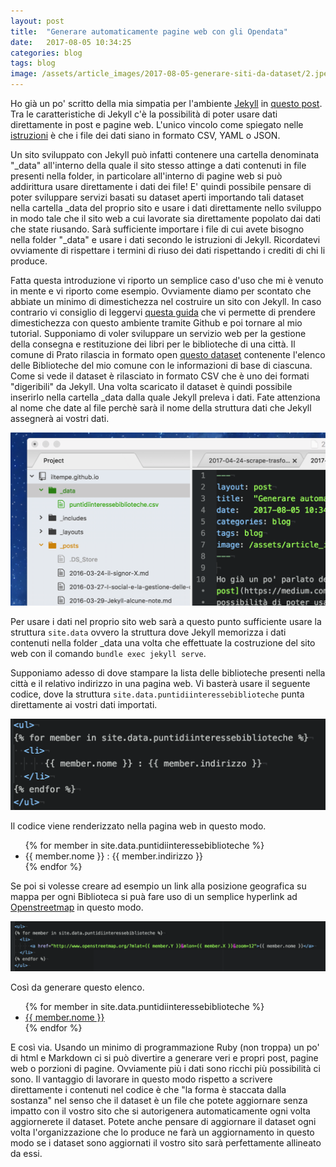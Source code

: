 ```yaml
---
layout: post
title:  "Generare automaticamente pagine web con gli Opendata"
date:   2017-08-05 10:34:25
categories: blog
tags: blog
image: /assets/article_images/2017-08-05-generare-siti-da-dataset/2.jpeg
---
```



Ho già un po' scritto della mia simpatia per l'ambiente [Jekyll](https://jekyllrb.com/) in [questo post](https://medium.com/@iltempe/incorporare-i-video-in-jekyll-senza-plugin-64a2d7ef4e54). Tra le caratteristiche di Jekyll c'è la possibilità di poter usare dati direttamente in post e pagine web. L'unico vincolo come spiegato nelle [istruzioni](https://jekyllrb.com/docs/datafiles/) è che i file dei dati siano in formato CSV, YAML o JSON.

Un sito sviluppato con Jekyll può infatti contenere una cartella denominata "_data" all'interno della quale il sito stesso attinge a dati contenuti in file presenti nella folder, in particolare all'interno di pagine web si può addirittura usare direttamente i dati dei file!
E' quindi possibile pensare di poter sviluppare servizi basati su dataset aperti importando tali dataset nella cartella _data del proprio sito e usare i dati direttamente nello sviluppo in modo tale che il sito web a cui lavorate sia direttamente popolato dai dati che state riusando. Sarà sufficiente importare i file di cui avete bisogno nella folder "_data" e usare i dati secondo le istruzioni di Jekyll. Ricordatevi ovviamente di rispettare i termini di riuso dei dati rispettando i crediti di chi li produce.

Fatta questa introduzione vi riporto un semplice caso d'uso che mi è venuto in mente e vi riporto come esempio. Ovviamente diamo per scontato che abbiate un minimo di dimestichezza nel costruire un sito con Jekyll. In caso contrario vi consiglio di leggervi [questa guida](https://webdesign.tutsplus.com/it/tutorials/setting-up-jekyll-for-github-pages-in-60-seconds--cms-27256) che vi permette di prendere dimestichezza con questo ambiente tramite Github e poi tornare al mio tutorial. Supponiamo di voler sviluppare un servizio web per la gestione della consegna e restituzione dei libri per le biblioteche di una città. Il comune di Prato rilascia in formato open [questo dataset](http://odn.comune.prato.it/dataset/biblioteche) contenente l'elenco delle Biblioteche del mio comune con le informazioni di base di ciascuna. Come si vede il dataset è rilasciato in formato CSV che è uno dei formati "digeribili" da Jekyll. Una volta scaricato il dataset è quindi possibile inserirlo nella cartella _data dalla quale Jekyll preleva i dati. Fate attenziona al nome che date al file perchè sarà il nome della struttura dati che Jekyll assegnerà ai vostri dati.

![](/assets/article_images/2017-08-05-generare-siti-da-dataset/1.png)

Per usare i dati nel proprio sito web sarà a questo punto sufficiente usare la struttura `site.data` ovvero la struttura dove Jekyll memorizza i dati contenuti nella folder _data una volta che effettuate la costruzione del sito web con il comando `bundle exec jekyll serve`.

Supponiamo adesso di dove stampare la lista delle biblioteche presenti nella città e il relativo indirizzo in una pagina web. Vi basterà usare il seguente codice, dove la struttura `site.data.puntidiinteressebiblioteche` punta direttamente ai vostri dati importati.

![](/assets/article_images/2017-08-05-generare-siti-da-dataset/3.png)


Il codice viene renderizzato nella pagina web in questo modo.

<ul>
{% for member in site.data.puntidiinteressebiblioteche %}
  <li>
      {{ member.nome }} : {{ member.indirizzo }}
  </li>
{% endfor %}
</ul>

Se poi si volesse creare ad esempio un link alla posizione geografica su mappa per ogni Biblioteca si puà fare uso di un semplice hyperlink ad [Openstreetmap](www.openstreetmap.org) in questo modo.

![](/assets/article_images/2017-08-05-generare-siti-da-dataset/4.png)

Così da generare questo elenco.

<ul>
{% for member in site.data.puntidiinteressebiblioteche %}
  <li>
      <a href="http://www.openstreetmap.org/?mlat={{ member.Y }}&mlon={{ member.X }}&zoom=12">{{ member.nome }}</a>
  </li>
{% endfor %}
</ul>

E così via. Usando un minimo di programmazione Ruby (non troppa) un po' di html e Markdown ci si può divertire a generare veri e propri post, pagine web o porzioni di pagine. Ovviamente più i dati sono ricchi più possibilità ci sono.
Il vantaggio di lavorare in questo modo rispetto a scrivere direttamente i contenuti nel codice è che "la forma è staccata dalla sostanza" nel senso che il dataset è un file che potete aggiornare senza impatto con il vostro sito che si autorigenera automaticamente ogni volta aggiornerete il dataset. Potete anche pensare di aggiornare il dataset ogni volta l'organizzazione che lo produce ne farà un aggiornamento in questo modo se i dataset sono aggiornati il vostro sito sarà perfettamente allineato da essi.





